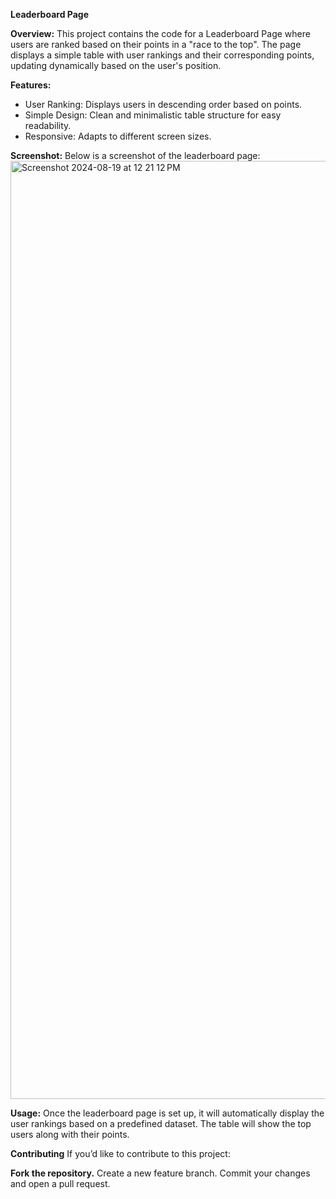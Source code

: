 **Leaderboard Page**

**Overview:**
This project contains the code for a Leaderboard Page where users are ranked based on their points in a "race to the top". The page displays a simple table with user rankings and their corresponding points, updating dynamically based on the user's position.

**Features:**
- User Ranking: Displays users in descending order based on points.
- Simple Design: Clean and minimalistic table structure for easy readability.
- Responsive: Adapts to different screen sizes.

**Screenshot:**
Below is a screenshot of the leaderboard page:
<img width="1501" alt="Screenshot 2024-08-19 at 12 21 12 PM" src="https://github.com/user-attachments/assets/b7af2193-6f08-4251-b6ab-afea0195afba">

**Usage:**
Once the leaderboard page is set up, it will automatically display the user rankings based on a predefined dataset. The table will show the top users along with their points.

**Contributing**
If you’d like to contribute to this project:

**Fork the repository.**
Create a new feature branch.
Commit your changes and open a pull request.
